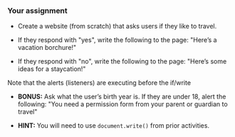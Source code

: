 
### Your assignment

* Create a website (from scratch) that asks users if they like to travel.

* If they respond with "yes", write the following to the page: "Here’s a vacation borchure!"

* If they respond with "no", write the following to the page: "Here’s some ideas for a staycation!"

Note that the alerts (listeners) are executing before the if/write

* **BONUS:** Ask what the user’s birth year is. If they are under 18, alert the following: "You need a permission form from your parent or guardian to travel"

* **HINT:** You will need to use `document.write()` from prior activities.